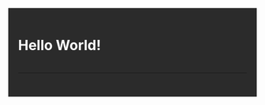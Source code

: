 <!DOCTYPE html>
<html lang="en">
<head>
    <meta charset="UTF-8">
        <div style="background-color:#2B2B2B; color:#FFFFFF; padding:20px;">
</head>
<body>
  <h1>Hello World!<h1>
  <hr />
